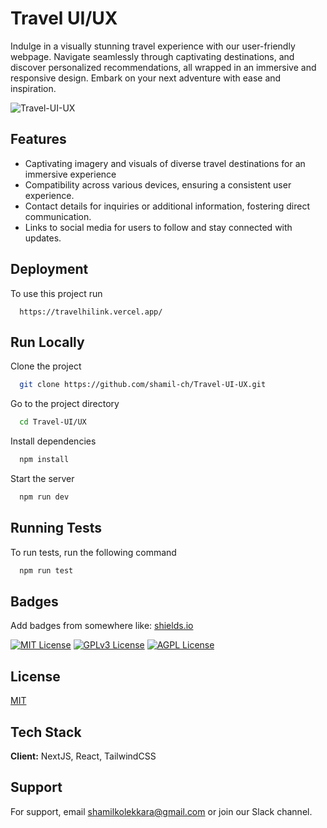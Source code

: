 
# Travel UI/UX

Indulge in a visually stunning travel experience with our user-friendly webpage. Navigate seamlessly through captivating destinations, and discover personalized recommendations, all wrapped in an immersive and responsive design. Embark on your next adventure with ease and inspiration.





![Travel-UI-UX](https://imgur.com/B7yf2T8.png)


## Features

- Captivating imagery and visuals of diverse travel destinations for an immersive experience
- Compatibility across various devices, ensuring a consistent user experience.
- Contact details for inquiries or additional information, fostering direct communication.
- Links to social media for users to follow and stay connected with updates.


## Deployment

To use this project run

```
  https://travelhilink.vercel.app/
```


## Run Locally

Clone the project

```bash
  git clone https://github.com/shamil-ch/Travel-UI-UX.git
```

Go to the project directory

```bash
  cd Travel-UI/UX
```

Install dependencies

```bash
  npm install
```

Start the server

```bash
  npm run dev
```


## Running Tests

To run tests, run the following command

```bash
  npm run test
```


## Badges

Add badges from somewhere like: [shields.io](https://shields.io/)

[![MIT License](https://img.shields.io/badge/License-MIT-green.svg)](https://choosealicense.com/licenses/mit/)
[![GPLv3 License](https://img.shields.io/badge/License-GPL%20v3-yellow.svg)](https://opensource.org/licenses/)
[![AGPL License](https://img.shields.io/badge/license-AGPL-blue.svg)](http://www.gnu.org/licenses/agpl-3.0)


## License

[MIT](https://choosealicense.com/licenses/mit/)


## Tech Stack

**Client:** NextJS, React, TailwindCSS



## Support

For support, email shamilkolekkara@gmail.com or join our Slack channel.

